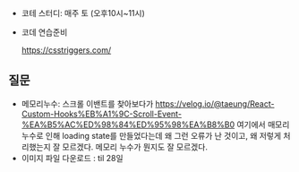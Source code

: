 - 코테 스터디: 매주 토 (오후10시~11시)
- 코데 연습준비

  https://csstriggers.com/

## 질문

- 메모리누수: 스크롤 이밴트를 찾아보다가 https://velog.io/@taeung/React-Custom-Hooks%EB%A1%9C-Scroll-Event-%EA%B5%AC%ED%98%84%ED%95%98%EA%B8%B0
  여기에서 매모리 누수로 인해 loading state를 만들었다는데 왜 그런 오류가 난 것이고, 왜 저렇게 처리했는지 잘 모르겠다. 메모리 누수가 뭔지도 잘 모르겠다.
- 이미지 파일 다운로드 : til 28일
